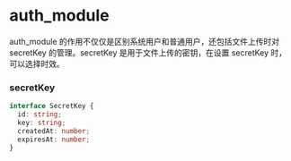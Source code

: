 # auth_module

auth_module 的作用不仅仅是区别系统用户和普通用户，还包括文件上传时对 secretKey 的管理。secretKey 是用于文件上传的密钥，在设置 secretKey 时，可以选择时效。

### secretKey

```typescript
interface SecretKey {
  id: string;
  key: string;
  createdAt: number;
  expiresAt: number;
}
```